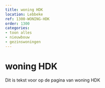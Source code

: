 ```yaml
---
title: woning HDK
location: Lebbeke
ref: 1300-WONING-HDK
order: 1300
categories:
- toon alles
- nieuwbouw
- gezinswoningen
---
```

# woning HDK

Dit is tekst voor op de pagina van woning HDK